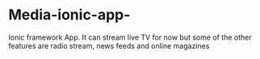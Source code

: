 # Media-ionic-app-
Ionic framework App. It can stream live TV for now but some of the other features are radio stream, news feeds and online magazines
